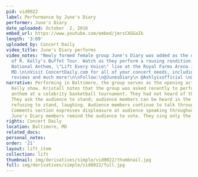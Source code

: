 ```yaml
---
pid: vid0022
label: Performance by June's Diary
performer: June's Diary
date_uploaded: October  2, 2016
embed_url: https://www.youtube.com/embed/jmrsCXGGaIk
length: '3:09'
uploaded_by: Concert Daily
video_title: June's Diary performs
video_notes: "Newly formed female group June's Diary was added as the opening act
  of R. Kelly's Buffet Tour. Watch as they perform a rousing rendition of the Negro
  National Anthem, \"Lift Every Voice\" live at the Royal Farms Arena in Baltimore,
  MD.\n\nVisit ConcertDaily.com for all of your concert needs, including pics, videos,
  reviews and much more!\n\nFollow:\n@JunesDiary\n @Ashlyisofficial \n@BriennaDevlugt\n@gabbysmouth\n@officialShyann\n@itsKristallyn\n@concertdaily"
narrative: Performing in Baltimore, the group serves as the opening act for an R.
  Kelly show. Kristall notes that the group was asked recently to perform the national
  anthem at a celebrity basketball tournament. They had not heard of the song before.
  They ask the audience to stand; audience members can be heard in the background
  refusing to stand, laughing. Audience members continue to talk throughout the performance.
  Comments section expresses displeasure at audience speaking throughout the performance.
  June's Diary members remind the audience to vote. They sing only the first verse.
rights: Concert Daily
location: Baltimore, MD
related_docs: 
personal_notes: 
order: '21'
layout: lift_item
collection: lift
thumbnail: img/derivatives/simple/vid0022/thumbnail.jpg
full: img/derivatives/simple/vid0022/full.jpg
---
```

